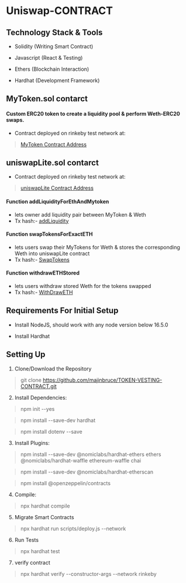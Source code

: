 # Uniswap-CONTRACT
## Technology Stack & Tools

* Solidity (Writing Smart Contract)

* Javascript (React & Testing)

* Ethers (Blockchain Interaction)

* Hardhat (Development Framework)



## MyToken.sol contarct

#### Custom ERC20 token to create a liquidity pool & perform Weth-ERC20 swaps.

* Contract deployed on rinkeby test network at:

> [MyToken Contract Address](https://rinkeby.etherscan.io/address/0x00d7331513171BB41333D4De770Dc46FCCF0b556)

## uniswapLite.sol contarct

* Contract deployed on rinkeby test network at:

>  [uniswapLite Contract Address](https://rinkeby.etherscan.io/address/0xE357A8a4a3334bF8f5AA848b14563e229d9c56Ac) </br>

#### Function addLiquidityForEthAndMytoken
* lets owner add liquidity pair between MyToken & Weth  </br>
* Tx hash:- [addLiquidity](https://rinkeby.etherscan.io/tx/0x745d8ac755f09349395c7aea737da21ea7b2439d67a9aa56d46c9c8ce8a3ec96) </br>
#### Function swapTokensForExactETH
* lets users swap their MyTokens for Weth & stores the corresponding Weth into uniswapLite contract </br>
* Tx hash:- [SwapTokens](https://rinkeby.etherscan.io/tx/0x52d3e85ce6f9e54ad106e31282bc4f3ef3e745766998fd4b85a2238a6b63489e) </br>
#### Function withdrawETHStored
* lets users withdraw stored Weth for the tokens swapped </br>
* Tx hash:- [WithDrawETH](https://rinkeby.etherscan.io/tx/0xe44352ad20154b90599bc12bc4d850c5c2aa24a53d7ec81ca569021739b36897) </br>
## Requirements For Initial Setup

* Install NodeJS, should work with any node version below 16.5.0

* Install Hardhat

## Setting Up

1. Clone/Download the Repository </br>

> git clone https://github.com/majinbruce/TOKEN-VESTING-CONTRACT.git

2. Install Dependencies:

> npm init --yes </br>

> npm install --save-dev hardhat </br>

> npm install dotenv --save </br>

3. Install Plugins:

> npm install --save-dev @nomiclabs/hardhat-ethers ethers @nomiclabs/hardhat-waffle ethereum-waffle chai </br>

> npm install --save-dev @nomiclabs/hardhat-etherscan  </br>

> npm install @openzeppelin/contracts

4. Compile:

> npx hardhat compile

5. Migrate Smart Contracts

> npx hardhat run scripts/deploy.js --network <network-name>

6. Run Tests

> npx hardhat test
  
7. verify contract

> npx hardhat verify <contract address> --constructor-args --network rinkeby